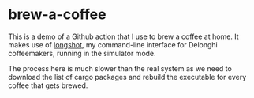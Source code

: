 # brew-a-coffee

This is a demo of a Github action that I use to brew a coffee at home. It makes use of
[longshot](https://github.com/mmastrac/longshot), my command-line interface for Delonghi coffeemakers, running in the
simulator mode.

The process here is much slower than the real system as we need to download the list of cargo packages and rebuild the executable for every
coffee that gets brewed.

